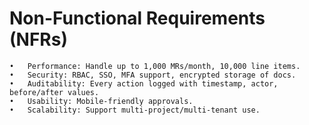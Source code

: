 # Non-Functional Requirements (NFRs)

	•	Performance: Handle up to 1,000 MRs/month, 10,000 line items.
	•	Security: RBAC, SSO, MFA support, encrypted storage of docs.
	•	Auditability: Every action logged with timestamp, actor, before/after values.
	•	Usability: Mobile-friendly approvals.
	•	Scalability: Support multi-project/multi-tenant use.

